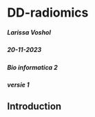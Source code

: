 # DD-radiomics
##### Larissa Voshol
##### 20-11-2023
##### Bio informatica 2
##### versie 1

## Introduction

